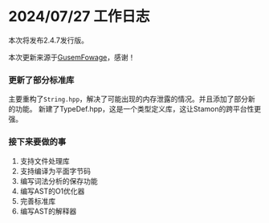 <!--
 * @Name: 
 * @Copyright: 
 * @Author: 
 * @Date: 27/07/24 11:42
 * @Description: 
-->
# 2024/07/27 工作日志

本次将发布2.4.7发行版。

本次更新来源于[GusemFowage](https://github.com/GusemFowage)，感谢！

### 更新了部分标准库

主要重构了``String.hpp``，解决了可能出现的内存泄露的情况。并且添加了部分新的功能。
新建了TypeDef.hpp，这是一个类型定义库，这让Stamon的跨平台性更强。

### 接下来要做的事

1. 支持文件处理库
2. 支持编译为平面字节码
3. 编写词法分析的保存功能
4. 编写AST的O1优化器
5. 完善标准库
6. 编写AST的解释器
